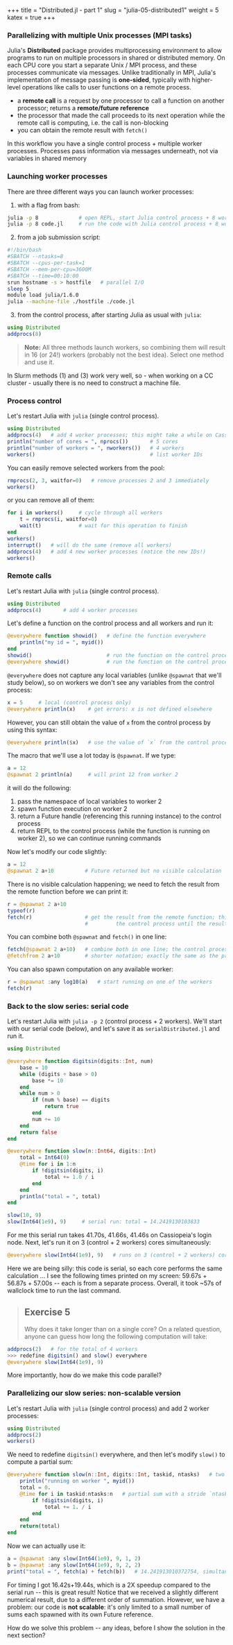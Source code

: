 +++
title = "Distributed.jl - part 1"
slug = "julia-05-distributed1"
weight = 5
katex = true
+++

### Parallelizing with multiple Unix processes (MPI tasks)

Julia's **Distributed** package provides multiprocessing environment to allow programs to run on multiple processors in
shared or distributed memory. On each CPU core you start a separate Unix / MPI process, and these processes communicate
via messages. Unlike traditionally in MPI, Julia's implementation of message passing is **one-sided**, typically with
higher-level operations like calls to user functions on a remote process.

- a **remote call** is a request by one processor to call a function on another processor; returns a **remote/future
  reference**
- the processor that made the call proceeds to its next operation while the remote call is computing, i.e. the call is
  non-blocking
- you can obtain the remote result with `fetch()`

In this workflow you have a single control process + multiple worker processes. Processes pass information via messages
underneath, not via variables in shared memory

### Launching worker processes

There are three different ways you can launch worker processes:

1. with a flag from bash:

```sh
julia -p 8             # open REPL, start Julia control process + 8 worker processes
julia -p 8 code.jl     # run the code with Julia control process + 8 worker processes
```

2. from a job submission script:

```sh
#!/bin/bash
#SBATCH --ntasks=8
#SBATCH --cpus-per-task=1
#SBATCH --mem-per-cpu=3600M
#SBATCH --time=00:10:00
srun hostname -s > hostfile   # parallel I/O
sleep 5
module load julia/1.6.0
julia --machine-file ./hostfile ./code.jl
```

3. from the control process, after starting Julia as usual with `julia`:

```julia
using Distributed
addprocs(8)
```

> **Note:** All three methods launch workers, so combining them will result in 16 (or 24!) workers (probably not the
> best idea). Select one method and use it.

In Slurm methods (1) and (3) work very well, so - when working on a CC cluster - usually there is no need to construct a
machine file.

### Process control

Let's restart Julia with `julia` (single control process).

```julia
using Distributed
addprocs(4)   # add 4 worker processes; this might take a while on Cassiopeia
println("number of cores = ", nprocs())       # 5 cores
println("number of workers = ", nworkers())   # 4 workers
workers()                                     # list worker IDs
```

You can easily remove selected workers from the pool:

```julia
rmprocs(2, 3, waitfor=0)   # remove processes 2 and 3 immediately
workers()
```

or you can remove all of them:

```julia
for i in workers()     # cycle through all workers
    t = rmprocs(i, waitfor=0)
    wait(t)            # wait for this operation to finish
end
workers()
interrupt()   # will do the same (remove all workers)
addprocs(4)   # add 4 new worker processes (notice the new IDs!)
workers()
```

### Remote calls

Let's restart Julia with `julia` (single control process).

```julia
using Distributed
addprocs(4)       # add 4 worker processes
```

Let's define a function on the control process and all workers and run it:

```julia
@everywhere function showid()   # define the function everywhere
    println("my id = ", myid())
end
showid()                        # run the function on the control process
@everywhere showid()            # run the function on the control process + all workers
```

`@everywhere` does not capture any local variables (unlike `@spawnat` that we'll study below), so on workers we don't
see any variables from the control process:

```julia
x = 5     # local (control process only)
@everywhere println(x)    # get errors: x is not defined elsewhere
```

However, you can still obtain the value of `x` from the control process by using this syntax:

```julia
@everywhere println($x)   # use the value of `x` from the control process
```

The macro that we'll use a lot today is `@spawnat`. If we type:

```julia
a = 12
@spawnat 2 println(a)     # will print 12 from worker 2
```

it will do the following:

1. pass the namespace of local variables to worker 2
1. spawn function execution on worker 2
1. return a Future handle (referencing this running instance) to the control process
1. return REPL to the control process (while the function is running on worker 2), so we can continue running commands

Now let's modify our code slightly:

```julia
a = 12
@spawnat 2 a+10          # Future returned but no visible calculation
```

There is no visible calculation happening; we need to fetch the result from the remote function before we can print it:

```julia
r = @spawnat 2 a+10
typeof(r)
fetch(r)                 # get the result from the remote function; this will pause
                         #         the control process until the result is returned
```

You can combine both `@spawnat` and `fetch()` in one line:

```julia
fetch(@spawnat 2 a+10)   # combine both in one line; the control process will pause
@fetchfrom 2 a+10        # shorter notation; exactly the same as the previous command
```

You can also spawn computation on any available worker:

```julia
r = @spawnat :any log10(a)   # start running on one of the workers
fetch(r)
```

### Back to the slow series: serial code

Let's restart Julia with `julia -p 2` (control process + 2 workers). We'll start with our serial code (below), and let's
save it as `serialDistributed.jl` and run it.

```julia
using Distributed

@everywhere function digitsin(digits::Int, num)
    base = 10
    while (digits ÷ base > 0)
        base *= 10
    end
    while num > 0
        if (num % base) == digits
            return true
        end
        num ÷= 10
    end
    return false
end

@everywhere function slow(n::Int64, digits::Int)
    total = Int64(0)
    @time for i in 1:n
        if !digitsin(digits, i)
            total += 1.0 / i
        end
    end
    println("total = ", total)
end

slow(10, 9)
slow(Int64(1e9), 9)     # serial run: total = 14.2419130103833
```

For me this serial run takes 41.70s, 41.66s, 41.46s on Cassiopeia's login node. Next, let's run it on 3 (control + 2
workers) cores simultaneously:

```julia
@everywhere slow(Int64(1e9), 9)   # runs on 3 (control + 2 workers) cores simultaneously, 32.9s+32.6s+32.7s,
```

Here we are being silly: this code is serial, so each core performs the same calculation ... I see the following times
printed on my screen: 59.67s + 56.87s + 57.00s -- each is from a separate process. Overall, it took ~57s of wallclock
time to run the last command.

> ## Exercise 5
> Why does it take longer than on a single core? On a related question, anyone can guess how long the following
> computation will take:
```julia
addprocs(2)   # for the total of 4 workers
>>> redefine digitsin() and slow() everywhere
@everywhere slow(Int64(1e9), 9)
```

More importantly, how do we make this code parallel?

### Parallelizing our slow series: non-scalable version

Let's restart Julia with `julia` (single control process) and add 2 worker processes:

```julia
using Distributed
addprocs(2)
workers()
```

We need to redefine `digitsin()` everywhere, and then let's modify `slow()` to compute a partial sum:

```julia
@everywhere function slow(n::Int, digits::Int, taskid, ntasks)   # two additional arguments
    println("running on worker ", myid())
    total = 0.
    @time for i in taskid:ntasks:n   # partial sum with a stride `ntasks`
        if !digitsin(digits, i)
            total += 1. / i
        end
    end
    return(total)
end
```

Now we can actually use it:

```julia
a = @spawnat :any slow(Int64(1e9), 9, 1, 2)
b = @spawnat :any slow(Int64(1e9), 9, 2, 2)
print("total = ", fetch(a) + fetch(b))   # 14.241913010372754, simultaneous 11.57s+12.90s
```

For timing I got 16.42s+19.44s, which is a 2X speedup compared to the serial run -- this is great result! Notice that we
received a slightly different numerical result, due to a different order of summation. However, we have a problem: our
code is **not scalable**: it's only limited to a small number of sums each spawned with its own Future reference.

How do we solve this problem -- any ideas, before I show the solution in the next section?
